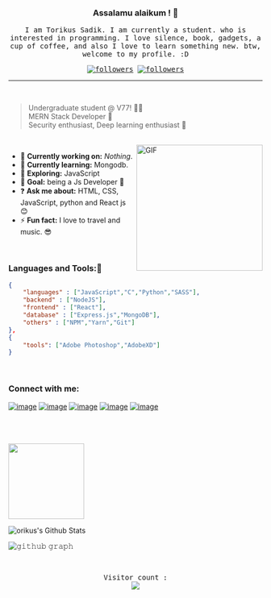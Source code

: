

<p align="center">
<!-- image was 300px -->
<!-- <img style="border-radius: 10px" src="torikus.jpg" width="250px"> -->

<h3 align="center">
Assalamu alaikum ! 👋
</h3>

<samp>
    <p align="center">I am Torikus Sadik. I am currently a student. who is interested in programming. I love silence, book, gadgets, a cup of coffee, and also I love to learn something new. btw, welcome to my profile. :D</p>
    <p align="center">
    <a href="https://twitter.com/torikus__"><img alt="followers" title="Follow me on Twitter" src="https://img.shields.io/twitter/follow/torikus__?color=2d90cc&label=Follow&logo=twitter&logoColor=white&style=for-the-badge"/></a>
    <a href="https://github.com/ehalt"><img alt="followers" title="Follow me on Github" src="https://img.shields.io/github/followers/ehalt?color=001935&style=for-the-badge&logo=github&label=Follow"/></a>
    </p>
</samp>
</p>

---

<br/>




> Undergraduate student @ V77! 👨‍🎓 <br/>
> MERN Stack Developer 🤗 <br/>
> Security enthusiast, Deep learning enthusiast 🤫
<br/>


<!-- <img align="right" width=200px height=200px alt="side_sticker" src="https://media.giphy.com/media/TEnXkcsHrP4YedChhA/giphy.gif" /> -->

<img align="right" alt="GIF" width="250px" src="https://i.pinimg.com/originals/e4/26/70/e426702edf874b181aced1e2fa5c6cde.gif" />

- 🔭 **Currently working on:** *Nothing*.
- 📖 __Currently learning:__ Mongodb.
- 🤔 __Exploring:__ JavaScript
- 🥅 __Goal:__ being a Js Developer 💙 
- ❓ __Ask me about:__ HTML, CSS, JavaScript, python and React js 😊 
- ⚡ __Fun fact:__ I love to travel and music. 😎 

<br/>

### Languages and Tools:🥱

```json
{
    "languages" : ["JavaScript","C","Python","SASS"],
    "backend" : ["NodeJS"],
    "frontend" : ["React"],
    "database" : ["Express.js","MongoDB"],
    "others" : ["NPM","Yarn","Git"]
},
{
    "tools": ["Adobe Photoshop","AdobeXD"]
}

```
<br/>

### Connect with me:

<!-- [<img align="left" alt="#" width="40px" src="https://image.flaticon.com/icons/png/512/725/725289.png" />][facebook]
  
[<img align="left" alt="#" width="40px" src="https://image.flaticon.com/icons/png/512/2111/2111463.png" />][Instagram]

[<img align="left" alt="#" width="40px" src="https://image.flaticon.com/icons/png/512/733/733579.png" />][twitter] -->

[![image](https://img.shields.io/badge/LinkedIn-0077B5?style=for-the-badge&logo=linkedin&logoColor=white)][linkedin]
[![image](https://img.shields.io/badge/Instagram-E4405F?style=for-the-badge&logo=instagram&logoColor=white)][Instagram]
[![image](https://img.shields.io/badge/Twitter-1DA1F2?style=for-the-badge&logo=twitter&logoColor=white)][twitter]
[![image](https://img.shields.io/badge/Tumblr-001935?style=for-the-badge&logo=Tumblr&logoColor=white)][tumblr]
[![image](https://img.shields.io/badge/Facebook-036ce4?style=for-the-badge&logo=Facebook&logoColor=white)][facebook]


<br/>
<br/>
<br/>

<!-- <a href="https://github.com/ehalt">
  <img align="left" src="https://github-readme-stats.vercel.app/api/top-langs/?username=ehalt&theme=tokyonight" />
  </a> -->
  <img height= "150" src="https://github-readme-stats.vercel.app/api/top-langs/?username=ehalt&theme=react&layout=compact" />

<br/>
<!-- <img align="left" alt="Torikus's Github Stats" src = "https://github-readme-stats.vercel.app/api?username=ehalt&show_icons=true&theme=radical&count_private=true hide_border=ture" /> -->

![orikus's Github Stats](https://github-readme-stats.vercel.app/api?username=ehalt&show_icons=true&include_all_commits=true)

![𝚐𝚒𝚝𝚑𝚞𝚋 𝚐𝚛𝚊𝚙𝚑](https://activity-graph.herokuapp.com/graph?username=ehalt&theme=react-dark&hide_border=true&area=true)


<br/>

<samp>
    <p align="center"> 
        Visitor count : <br>
        <img src="https://profile-counter.glitch.me/ehalt/count.svg" />
    </p>
</samp>


<!-- social links here -->

[facebook]:https://www.facebook.com/pluviophile404
[Instagram]: https://www.instagram.com/torikus_/
[twitter]: https://twitter.com/torikus__
[linkedin]: https://www.linkedin.com/in/torikus-sadik-8814861b3/
[tumblr]: https://www.tumblr.com/blog/tori404
